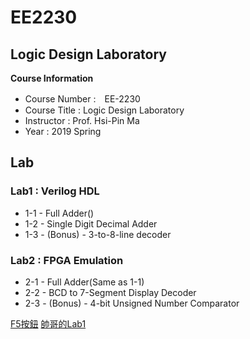 # EE2230 
Logic Design Laboratory
---
**Course Information**
- Course Number :　EE-2230 
- Course Title : Logic Design Laboratory
- Instructor : Prof. Hsi-Pin Ma
- Year : 2019 Spring

## Lab

### Lab1 : Verilog HDL
  - 1-1 - Full Adder()
  - 1-2 - Single Digit Decimal Adder
  - 1-3 - (Bonus) - 3-to-8-line decoder
  
### Lab2 : FPGA Emulation 
  - 2-1 - Full Adder(Same as 1-1)
  - 2-2 - BCD to 7-Segment Display Decoder
  - 2-3 - (Bonus) - 4-bit Unsigned Number Comparator

  
[F5按鈕](https://github.com/ckckck1373/Verilog/blob/master/README.md)
[帥哥的Lab1](https://github.com/AQZ0216/EE-2230/tree/master/lab1)
